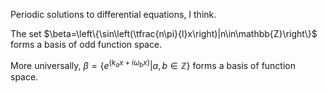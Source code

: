 Periodic solutions to differential equations, I think.

The set $\beta=\left\{\sin\left(\tfrac{n\pi}{l}x\right)|n\in\mathbb{Z}\right\}$ forms a basis of odd function space.

More universally, $\beta=\left\{e^\left(k_ax+i\omega_bx\right)|a,b\in\mathbb{Z}\right\}$ forms a basis of function space.


